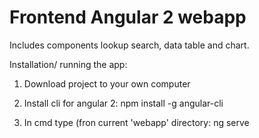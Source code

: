 # Frontend Angular 2 webapp
Includes components lookup search, data table and chart.

Installation/ running the app:

1. Download project to your own computer

2. Install cli for angular 2: 
npm install -g angular-cli

3. In cmd type (fron current 'webapp' directory:
ng serve

